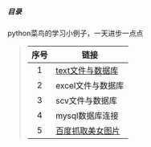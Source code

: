 ##### 目录
python菜鸟的学习小例子，一天进步一点点
> | 序号 | 链接 |
> |:---:  | --- |
> |1|[text文件与数据库](https://github.com/ssiping/Beginner-example/blob/master/texttomysql.py)|
> |2|excel文件与数据库 |
> |3|scv文件与数据库|
> |4|mysql数据库连接|
> |5|[百度抓取美女图片](https://github.com/ssiping/Beginner-example/blob/master/mainbody/grabbeauty.md)|

